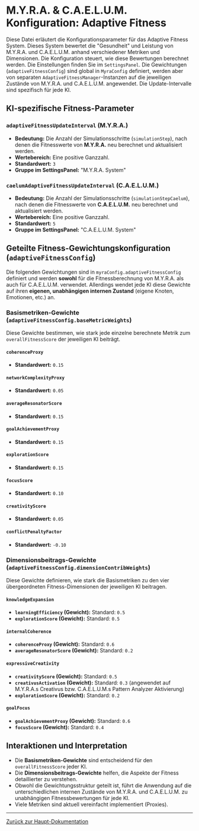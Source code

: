 # M.Y.R.A. & C.A.E.L.U.M. Konfiguration: Adaptive Fitness

Diese Datei erläutert die Konfigurationsparameter für das Adaptive Fitness System. Dieses System bewertet die "Gesundheit" und Leistung von M.Y.R.A. und C.A.E.L.U.M. anhand verschiedener Metriken und Dimensionen. Die Konfiguration steuert, wie diese Bewertungen berechnet werden. Die Einstellungen finden Sie im `SettingsPanel`. Die Gewichtungen (`adaptiveFitnessConfig`) sind global in `MyraConfig` definiert, werden aber von separaten `AdaptiveFitnessManager`-Instanzen auf die jeweiligen Zustände von M.Y.R.A. und C.A.E.L.U.M. angewendet. Die Update-Intervalle sind spezifisch für jede KI.

## KI-spezifische Fitness-Parameter

### `adaptiveFitnessUpdateInterval` (M.Y.R.A.)

*   **Bedeutung:** Die Anzahl der Simulationsschritte (`simulationStep`), nach denen die Fitnesswerte von **M.Y.R.A.** neu berechnet und aktualisiert werden.
*   **Wertebereich:** Eine positive Ganzzahl.
*   **Standardwert:** `3`
*   **Gruppe im SettingsPanel:** "M.Y.R.A. System"

### `caelumAdaptiveFitnessUpdateInterval` (C.A.E.L.U.M.)

*   **Bedeutung:** Die Anzahl der Simulationsschritte (`simulationStepCaelum`), nach denen die Fitnesswerte von **C.A.E.L.U.M.** neu berechnet und aktualisiert werden.
*   **Wertebereich:** Eine positive Ganzzahl.
*   **Standardwert:** `5`
*   **Gruppe im SettingsPanel:** "C.A.E.L.U.M. System"

## Geteilte Fitness-Gewichtungskonfiguration (`adaptiveFitnessConfig`)

Die folgenden Gewichtungen sind in `myraConfig.adaptiveFitnessConfig` definiert und werden **sowohl** für die Fitnessberechnung von M.Y.R.A. als auch für C.A.E.L.U.M. verwendet. Allerdings wendet jede KI diese Gewichte auf ihren **eigenen, unabhängigen internen Zustand** (eigene Knoten, Emotionen, etc.) an.

### Basismetriken-Gewichte (`adaptiveFitnessConfig.baseMetricWeights`)

Diese Gewichte bestimmen, wie stark jede einzelne berechnete Metrik zum `overallFitnessScore` der jeweiligen KI beiträgt.

#### `coherenceProxy`
*   **Standardwert:** `0.15`

#### `networkComplexityProxy`
*   **Standardwert:** `0.05`

#### `averageResonatorScore`
*   **Standardwert:** `0.15`

#### `goalAchievementProxy`
*   **Standardwert:** `0.15`

#### `explorationScore`
*   **Standardwert:** `0.15`

#### `focusScore`
*   **Standardwert:** `0.10`

#### `creativityScore`
*   **Standardwert:** `0.05`

#### `conflictPenaltyFactor`
*   **Standardwert:** `-0.10`

### Dimensionsbeitrags-Gewichte (`adaptiveFitnessConfig.dimensionContribWeights`)

Diese Gewichte definieren, wie stark die Basismetriken zu den vier übergeordneten Fitness-Dimensionen der jeweiligen KI beitragen.

#### `knowledgeExpansion`
*   **`learningEfficiency` (Gewicht):** Standard: `0.5`
*   **`explorationScore` (Gewicht):** Standard: `0.5`

#### `internalCoherence`
*   **`coherenceProxy` (Gewicht):** Standard: `0.6`
*   **`averageResonatorScore` (Gewicht):** Standard: `0.2`

#### `expressiveCreativity`
*   **`creativityScore` (Gewicht):** Standard: `0.5`
*   **`creativusActivation` (Gewicht):** Standard: `0.3` (angewendet auf M.Y.R.A.s Creativus bzw. C.A.E.L.U.M.s Pattern Analyzer Aktivierung)
*   **`explorationScore` (Gewicht):** Standard: `0.2`

#### `goalFocus`
*   **`goalAchievementProxy` (Gewicht):** Standard: `0.6`
*   **`focusScore` (Gewicht):** Standard: `0.4`

## Interaktionen und Interpretation

*   Die **Basismetriken-Gewichte** sind entscheidend für den `overallFitnessScore` jeder KI.
*   Die **Dimensionsbeitrags-Gewichte** helfen, die Aspekte der Fitness detaillierter zu verstehen.
*   Obwohl die Gewichtungsstruktur geteilt ist, führt die Anwendung auf die unterschiedlichen internen Zustände von M.Y.R.A. und C.A.E.L.U.M. zu unabhängigen Fitnessbewertungen für jede KI.
*   Viele Metriken sind aktuell vereinfacht implementiert (Proxies).

---

[Zurück zur Haupt-Dokumentation](../Dokumentation.md#4-technische-architektur--code-dokumentation)
